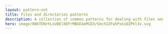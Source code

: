 ```yaml
---
layout: pattern-set
title: Files and directories patterns
description: A collection of common patterns for dealing with files and directories.
hero: image/8WbTDNrhLsU0El80frMBGE4eMCD3/Smch2ZFw5PxkiQZPkl3v.svg
---
```

